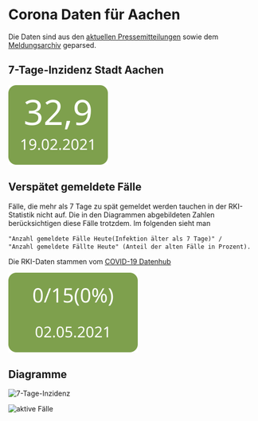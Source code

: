 # Corona Daten für Aachen

Die Daten sind aus den [aktuellen Pressemitteilungen](https://www.staedteregion-aachen.de/de/navigation/aemter/oeffentlichkeitsarbeit-s-13/aktuelles/pressemitteilungen/aktuelle-pressemitteilungen/coronavirus/)
sowie dem [Meldungsarchiv](https://www.staedteregion-aachen.de/de/navigation/aemter/oeffentlichkeitsarbeit-s-13/aktuelles/corona-meldungsarchiv/) geparsed.

## 7-Tage-Inzidenz Stadt Aachen
![7-Tage-Inzidenz](incidence7-aachennum.svg)

## Verspätet gemeldete Fälle
Fälle, die mehr als 7 Tage zu spät gemeldet werden tauchen in der RKI-Statistik nicht auf. Die in den Diagrammen abgebildeten Zahlen berücksichtigen diese Fälle trotzdem.
Im folgenden sieht man 

```
"Anzahl gemeldete Fälle Heute(Infektion älter als 7 Tage)" /
"Anzahl gemeldete Fällte Heute" (Anteil der alten Fälle in Prozent).
```

Die RKI-Daten stammen vom [COVID-19 Datenhub](https://npgeo-corona-npgeo-de.hub.arcgis.com/datasets/dd4580c810204019a7b8eb3e0b329dd6_0)

![Verpätete Fälle](unconsidered-rki-aachen.svg)

## Diagramme

![7-Tage-Inzidenz](incidence7-aachen.svg)

![aktive Fälle](activecases-aachen.svg)
